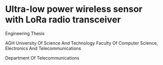 # Ultra-low power wireless sensor with LoRa radio transceiver

Engineering Thesis

AGH University Of Science And Technology Faculty Of Computer Science, Electronics And Telecommunications

Department Of Telecommunications
